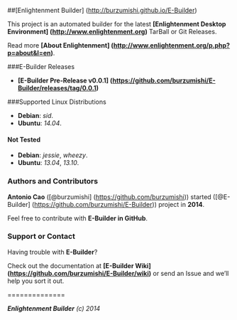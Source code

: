 ##[Enlightenment Builder] (http://burzumishi.github.io/E-Builder)

This project is an automated builder for the latest **[Enlightenment Desktop Environment] (http://www.enlightenment.org)** TarBall or Git Releases.

Read more **[About Enlightenment] (http://www.enlightenment.org/p.php?p=about&l=en)**.


###E-Builder Releases

 * **[E-Builder Pre-Release v0.0.1] (https://github.com/burzumishi/E-Builder/releases/tag/0.0.1)**


###Supported Linux Distributions

 - **Debian**: _sid_.
 - **Ubuntu**: _14.04_.

#### Not Tested

 - **Debian**: _jessie_, _wheezy_.
 - **Ubuntu**: _13.04_, _13.10_.


### Authors and Contributors

**Antonio Cao** ([@burzumishi] (https://github.com/burzumishi)) started ([@E-Builder] (https://github.com/burzumishi/E-Builder)) project in **2014**.

Feel free to contribute with **E-Builder in GitHub**.


### Support or Contact

Having trouble with **E-Builder**?

Check out the documentation at **[E-Builder Wiki] (https://github.com/burzumishi/E-Builder/wiki)** or send an Issue and we’ll help you sort it out.

==============

_**Enlightenment Builder** (c) 2014_
